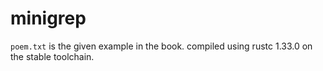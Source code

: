 # minigrep
`poem.txt` is the given example in the book.
compiled using rustc 1.33.0 on the stable toolchain.

